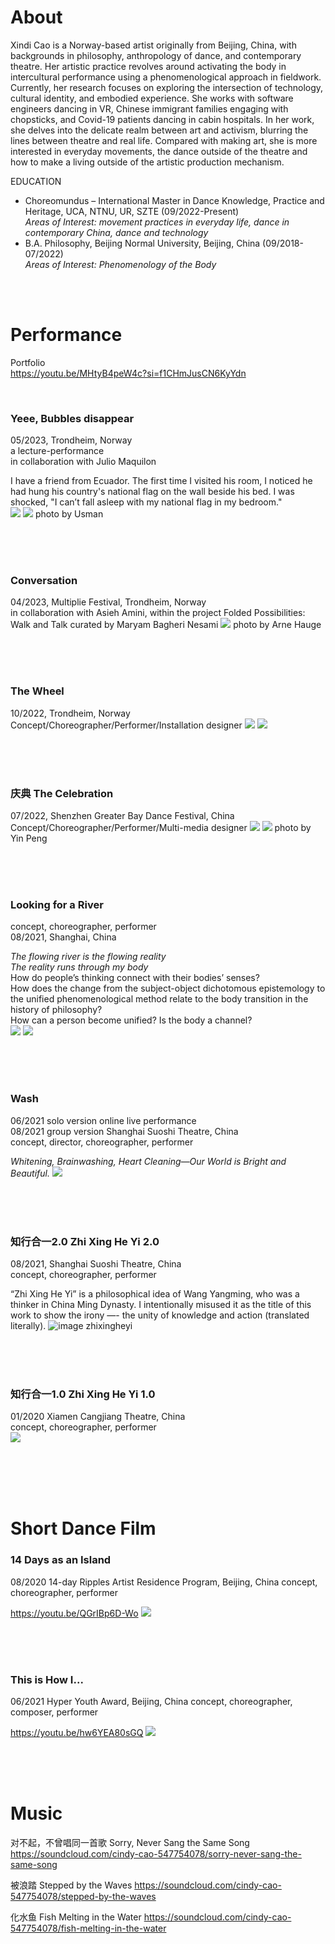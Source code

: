 # About
Xindi Cao is a Norway-based artist originally from Beijing, China, with backgrounds in philosophy, anthropology of dance, and contemporary theatre. Her artistic practice revolves around activating the body in intercultural performance using a phenomenological approach in fieldwork. Currently, her research focuses on exploring the intersection of technology, cultural identity, and embodied experience. She works with software engineers dancing in VR, Chinese immigrant families engaging with chopsticks, and Covid-19 patients dancing in cabin hospitals. In her work, she delves into the delicate realm between art and activism, blurring the lines between theatre and real life. Compared with making art, she is more interested in everyday movements, the dance outside of the theatre and how to make a living outside of the artistic production mechanism.  

EDUCATION
- Choreomundus – International Master in Dance Knowledge, Practice and Heritage, UCA, NTNU, UR, SZTE (09/2022-Present)  
*Areas of Interest: movement practices in everyday life, dance in contemporary China, dance and technology*
- B.A. Philosophy, Beijing Normal University, Beijing, China (09/2018-07/2022)  
*Areas of Interest: Phenomenology of the Body*

<br/>
<br/>

# Performance
Portfolio  
<https://youtu.be/MHtyB4peW4c?si=f1CHmJusCN6KyYdn>

<br/>
  
### Yeee, Bubbles disappear
05/2023, Trondheim, Norway  
a lecture-performance  
in collaboration with Julio Maquilon

I have a friend from Ecuador. The first time I visited his room, I noticed he had hung his country's national flag on the wall beside his bed. I was shocked, "I can’t fall asleep with my national flag in my bedroom."  
![](assets/img/bubble1.jpg)
![](assets/img/bubble2.jpg)
photo by Usman

<br/> 
<br/>
<br/>

### Conversation
04/2023, Multiplie Festival, Trondheim, Norway  
in collaboration with Asieh Amini, within the project Folded Possibilities: Walk and Talk curated by Maryam Bagheri Nesami
![](assets/img/conversation.JPG)
photo by Arne Hauge

<br/>
<br/>
<br/> 

### The Wheel
10/2022, Trondheim, Norway  
Concept/Choreographer/Performer/Installation designer
![](assets/img/wheel1.PNG)
![](assets/img/wheel2.PNG)

<br/> 
<br/>
<br/>

### 庆典 The Celebration
07/2022, Shenzhen Greater Bay Dance Festival, China  
Concept/Choreographer/Performer/Multi-media designer
![](assets/img/qingdian1.JPG)
![](assets/img/qingdian2.JPG)
photo by Yin Peng

<br/> 
<br/>
<br/>

### Looking for a River 
concept, choreographer, performer  
08/2021, Shanghai, China

*The flowing river is the flowing reality  
The reality runs through my body*  
How do people’s thinking  connect with their bodies’ senses?  
How does the change from the subject-object dichotomous epistemology to the unified phenomenological method relate to the body transition in the history of philosophy?  
How can a person become unified? Is the body a channel?  
![](assets/img/river1.png)
![](assets/img/river2.png)

<br/> 
<br/>
<br/>

### Wash
06/2021 solo version online live performance  
08/2021 group version Shanghai Suoshi Theatre, China  
concept, director, choreographer, performer  

*Whitening, Brainwashing, Heart Cleaning—Our World is Bright and Beautiful.*
![](assets/img/wash2.png)

<br/> 
<br/>
<br/>

### 知行合一2.0 Zhi Xing He Yi 2.0 
08/2021, Shanghai Suoshi Theatre, China  
concept, choreographer, performer  

“Zhi Xing He Yi” is a philosophical idea of Wang Yangming, who was a thinker in China Ming Dynasty. I intentionally  misused it as the title of this work to show the irony —- the unity of knowledge and action (translated literally).
![image zhixingheyi](/assets/img/zhixingheyi.png)

<br/> 
<br/>
<br/>

### 知行合一1.0 Zhi Xing He Yi 1.0 
01/2020 Xiamen Cangjiang Theatre, China  
concept, choreographer, performer  
![](assets/img/zhixingheyi1.JPG)

<br/> 
<br/>
<br/>  
<br/> 

# Short Dance Film

### 14 Days as an Island 
08/2020 14-day Ripples Artist Residence Program, Beijing, China
concept, choreographer, performer  

 <https://youtu.be/QGrIBp6D-Wo>
 ![](assets/img/gudao.png)

<br/> 
<br/>
<br/> 

### This is How I... 
06/2021 Hyper Youth Award, Beijing, China
concept, choreographer, composer, performer 

<https://youtu.be/hw6YEA80sGQ>
 ![](assets/img/howi.png)

<br/> 
<br/>
<br/> 

# Music

对不起，不曾唱同一首歌 Sorry, Never Sang the Same Song <https://soundcloud.com/cindy-cao-547754078/sorry-never-sang-the-same-song>

被浪踏 Stepped by the Waves <https://soundcloud.com/cindy-cao-547754078/stepped-by-the-waves>

化水鱼 Fish Melting in the Water <https://soundcloud.com/cindy-cao-547754078/fish-melting-in-the-water>


